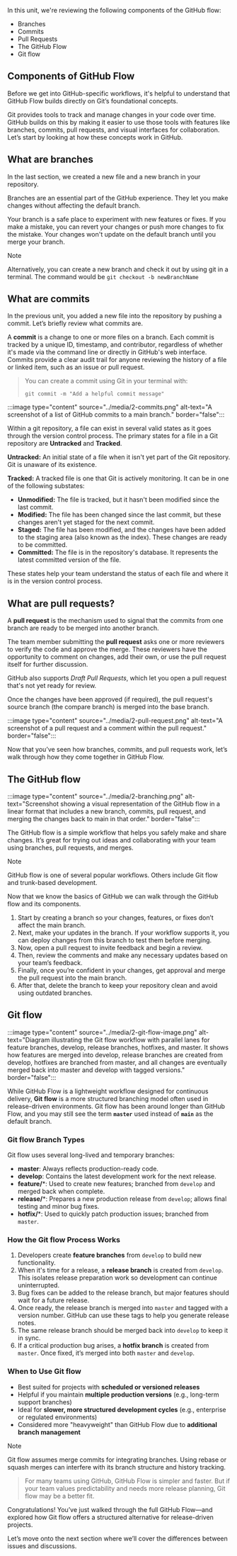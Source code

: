 In this unit, we're reviewing the following components of the GitHub flow:

- Branches
- Commits
- Pull Requests
- The GitHub Flow
- Git flow

## Components of GitHub Flow

Before we get into GitHub-specific workflows, it's helpful to understand that GitHub Flow builds directly on Git’s foundational concepts.

Git provides tools to track and manage changes in your code over time. GitHub builds on this by making it easier to use those tools with features like branches, commits, pull requests, and visual interfaces for collaboration. Let’s start by looking at how these concepts work in GitHub.

## What are branches

In the last section, we created a new file and a new branch in your repository.

Branches are an essential part of the GitHub experience. They let you make changes without affecting the default branch.

Your branch is a safe place to experiment with new features or fixes. If you make a mistake, you can revert your changes or push more changes to fix the mistake. Your changes won't update on the default branch until you merge your branch.

> [!NOTE]
> Alternatively, you can create a new branch and check it out by using git in a terminal. The command would be
> `git checkout -b newBranchName`

## What are commits

In the previous unit, you added a new file into the repository by pushing a commit. Let’s briefly review what commits are.

A **commit** is a change to one or more files on a branch. Each commit is tracked by a unique ID, timestamp, and contributor, regardless of whether it's made via the command line or directly in GitHub's web interface. Commits provide a clear audit trail for anyone reviewing the history of a file or linked item, such as an issue or pull request.

> You can create a commit using Git in your terminal with:
> ```
> git commit -m "Add a helpful commit message"
> ```

:::image type="content" source="../media/2-commits.png" alt-text="A screenshot of a list of GitHub commits to a main branch." border="false":::

Within a git repository, a file can exist in several valid states as it goes through the version control process. The primary states for a file in a Git repository are **Untracked** and **Tracked**.

**Untracked:** An initial state of a file when it isn't yet part of the Git repository. Git is unaware of its existence.

**Tracked:** A tracked file is one that Git is actively monitoring. It can be in one of the following substates:

- **Unmodified:** The file is tracked, but it hasn't been modified since the last commit.
- **Modified:** The file has been changed since the last commit, but these changes aren't yet staged for the next commit.
- **Staged:** The file has been modified, and the changes have been added to the staging area (also known as the index). These changes are ready to be committed.
- **Committed:** The file is in the repository's database. It represents the latest committed version of the file.

These states help your team understand the status of each file and where it is in the version control process.

## What are pull requests?

A **pull request** is the mechanism used to signal that the commits from one branch are ready to be merged into another branch.

The team member submitting the **pull request** asks one or more reviewers to verify the code and approve the merge. These reviewers have the opportunity to comment on changes, add their own, or use the pull request itself for further discussion.

GitHub also supports _Draft Pull Requests_, which let you open a pull request that's not yet ready for review.

Once the changes have been approved (if required), the pull request's source branch (the compare branch) is merged into the base branch.

:::image type="content" source="../media/2-pull-request.png" alt-text="A screenshot of a pull request and a comment within the pull request." border="false":::

Now that you’ve seen how branches, commits, and pull requests work, let’s walk through how they come together in GitHub Flow.

## The GitHub flow

:::image type="content" source="../media/2-branching.png" alt-text="Screenshot showing a visual representation of the GitHub flow in a linear format that includes a new branch, commits, pull request, and merging the changes back to main in that order." border="false":::

The GitHub flow is a simple workflow that helps you safely make and share changes. It’s great for trying out ideas and collaborating with your team using branches, pull requests, and merges.

> [!NOTE]
> GitHub flow is one of several popular workflows. Others include Git flow and trunk-based development.

Now that we know the basics of GitHub we can walk through the GitHub flow and its components.

1. Start by creating a branch so your changes, features, or fixes don’t affect the main branch.
2. Next, make your updates in the branch. If your workflow supports it, you can deploy changes from this branch to test them before merging.
3. Now, open a pull request to invite feedback and begin a review.
4. Then, review the comments and make any necessary updates based on your team’s feedback.
5. Finally, once you’re confident in your changes, get approval and merge the pull request into the main branch.
6. After that, delete the branch to keep your repository clean and avoid using outdated branches.

## Git flow

:::image type="content" source="../media/2-git-flow-image.png" alt-text="Diagram illustrating the Git flow workflow with parallel lanes for feature branches, develop, release branches, hotfixes, and master. It shows how features are merged into develop, release branches are created from develop, hotfixes are branched from master, and all changes are eventually merged back into master and develop with tagged versions." border="false":::

While GitHub Flow is a lightweight workflow designed for continuous delivery, **Git flow** is a more structured branching model often used in release-driven environments. Git flow has been around longer than GitHub Flow, and you may still see the term **`master`** used instead of **`main`** as the default branch.

### Git flow Branch Types

Git flow uses several long-lived and temporary branches:

- **master**: Always reflects production-ready code.
- **develop**: Contains the latest development work for the next release.
- **feature/***: Used to create new features; branched from `develop` and merged back when complete.
- **release/***: Prepares a new production release from `develop`; allows final testing and minor bug fixes.
- **hotfix/***: Used to quickly patch production issues; branched from `master`.

### How the Git flow Process Works

1. Developers create **feature branches** from `develop` to build new functionality.
2. When it's time for a release, a **release branch** is created from `develop`. This isolates release preparation work so development can continue uninterrupted.
3. Bug fixes can be added to the release branch, but major features should wait for a future release.
4. Once ready, the release branch is merged into `master` and tagged with a version number. GitHub can use these tags to help you generate release notes.
5. The same release branch should be merged back into `develop` to keep it in sync.
6. If a critical production bug arises, a **hotfix branch** is created from `master`. Once fixed, it’s merged into both `master` and `develop`.

### When to Use Git flow

- Best suited for projects with **scheduled or versioned releases**
- Helpful if you maintain **multiple production versions** (e.g., long-term support branches)
- Ideal for **slower, more structured development cycles** (e.g., enterprise or regulated environments)
- Considered more "heavyweight" than GitHub Flow due to **additional branch management**

> [!NOTE]
> Git flow assumes merge commits for integrating branches. Using rebase or squash merges can interfere with its branch structure and history tracking.

> For many teams using GitHub, GitHub Flow is simpler and faster. But if your team values predictability and needs more release planning, Git flow may be a better fit.

Congratulations! You’ve just walked through the full GitHub Flow—and explored how Git flow offers a structured alternative for release-driven projects.

Let’s move onto the next section where we’ll cover the differences between issues and discussions.


